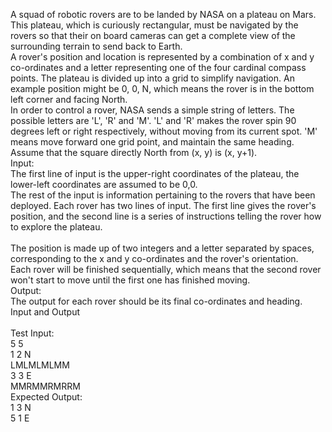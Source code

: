 A squad of robotic rovers are to be landed by NASA on a plateau on Mars. This plateau, which is
curiously rectangular, must be navigated by the rovers so that their on board cameras can get a
complete view of the surrounding terrain to send back to Earth.<br />
A rover's position and location is represented by a combination of x and y co-ordinates and a letter
representing one of the four cardinal compass points. The plateau is divided up into a grid to
simplify navigation. An example position might be 0, 0, N, which means the rover is in the bottom
left corner and facing North.<br />
In order to control a rover, NASA sends a simple string of letters. The possible letters are 'L', 'R' and
'M'. 'L' and 'R' makes the rover spin 90 degrees left or right respectively, without moving from its
current spot. 'M' means move forward one grid point, and maintain the same heading.<br />
Assume that the square directly North from (x, y) is (x, y+1).<br />
Input:<br />
The first line of input is the upper-right coordinates of the plateau, the lower-left coordinates are
assumed to be 0,0.<br />
The rest of the input is information pertaining to the rovers that have been deployed. Each rover
has two lines of input. The first line gives the rover's position, and the second line is a series of
instructions telling the rover how to explore the plateau.<br />
<br />
The position is made up of two integers and a letter separated by spaces, corresponding to the x
and y co-ordinates and the rover's orientation.<br />
Each rover will be finished sequentially, which means that the second rover won't start to move
until the first one has finished moving.<br />
Output:<br />
The output for each rover should be its final co-ordinates and heading.<br />
Input and Output<br />
<br />
Test Input:
<br />
5 5
<br />
1 2 N
<br />
LMLMLMLMM
<br />
3 3 E <br />
MMRMMRMRRM <br />
Expected Output: <br />
1 3 N <br />
5 1 E <br />

